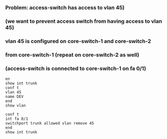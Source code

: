 ### Problem: access-switch has access to vlan 45)
### (we want to prevent access switch from having access to vlan 45)

### vlan 45 is configured on core-switch-1 and core-switch-2

### from core-switch-1 (repeat on core-switch-2 as well)
### (access-switch is connected to core-switch-1 on fa 0/1)
```
en
show int trunk
conf t
vlan 45
name DEV
end
show vlan

conf t
int fa 0/1
switchport trunk allowed vlan remove 45
end
show int trunk
```

